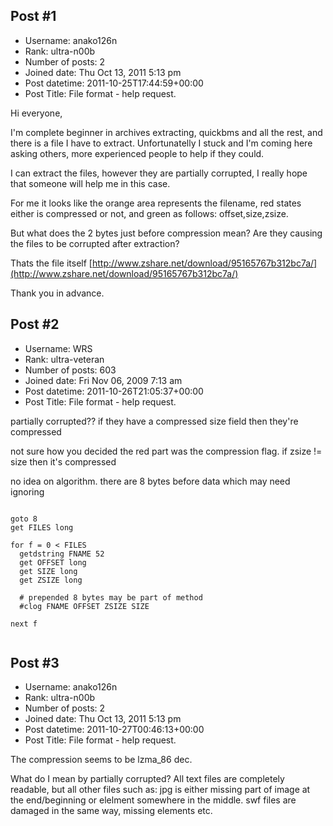 ## Post #1
- Username: anako126n
- Rank: ultra-n00b
- Number of posts: 2
- Joined date: Thu Oct 13, 2011 5:13 pm
- Post datetime: 2011-10-25T17:44:59+00:00
- Post Title: File format - help request.

Hi everyone,

I'm complete beginner in archives extracting, quickbms and all the rest, and there is a file I have to extract. Unfortunatelly I stuck and I'm coming here asking others, more experienced people to help if they could.

I can extract the files, however they are partially corrupted, I really hope that someone will help me in this case.

For me it looks like the orange area represents the filename, red states either is compressed or not, and green as follows: offset,size,zsize. 

But what does the 2 bytes just before compression mean? Are they causing the files to be corrupted after extraction?



Thats the file itself [http://www.zshare.net/download/95165767b312bc7a/](http://www.zshare.net/download/95165767b312bc7a/)

Thank you in advance.
## Post #2
- Username: WRS
- Rank: ultra-veteran
- Number of posts: 603
- Joined date: Fri Nov 06, 2009 7:13 am
- Post datetime: 2011-10-26T21:05:37+00:00
- Post Title: File format - help request.

partially corrupted?? if they have a compressed size field then they're compressed

not sure how you decided the red part was the compression flag. if zsize != size then it's compressed

no idea on algorithm. there are 8 bytes before data which may need ignoring

```

goto 8
get FILES long

for f = 0 < FILES
  getdstring FNAME 52
  get OFFSET long
  get SIZE long
  get ZSIZE long

  # prepended 8 bytes may be part of method
  #clog FNAME OFFSET ZSIZE SIZE

next f


```
## Post #3
- Username: anako126n
- Rank: ultra-n00b
- Number of posts: 2
- Joined date: Thu Oct 13, 2011 5:13 pm
- Post datetime: 2011-10-27T00:46:13+00:00
- Post Title: File format - help request.

The compression seems to be lzma_86 dec. 

What do I mean by partially corrupted? All text files are completely readable, but all other files such as: jpg is either missing part of image at the end/beginning or elelment somewhere in the middle. swf files are damaged in the same way,  missing elements etc.
